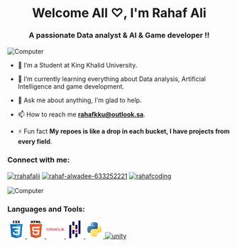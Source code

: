 <h1 align="center">Welcome All ♡, I'm Rahaf Ali</h1>
<h3 align="center">A passionate Data analyst & AI & Game developer !!</h3>

<img align="center" alt="Computer" width="900" src="https://static.wikia.nocookie.net/animal-jam-clans-1/images/0/02/Originaleshg.gif/revision/latest/scale-to-width-down/640?cb=20180808164838">

- 🔭 I’m a Student at King Khalid University.

- 🌱 I’m currently learning everything about Data analysis, Artificial Intelligence and game development.

- 💬 Ask me about anything, I'm glad to help.

- 📫 How to reach me **rahafkku@outlook.sa**.

- ⚡ Fun fact **My repoes is like a drop in each bucket, I have projects from every field**.

<h3 align="left">Connect with me:</h3>
<p align="left">
<a href="https://twitter.com/rrahafalii" target="blank"><img align="center" src="https://img.freepik.com/free-vector/new-2023-twitter-logo-x-icon-design_1017-45418.jpg?size=338&ext=jpg&ga=GA1.1.1395880969.1709596800&semt=ais" alt="rrahafalii" height="30" width="30" /></a>
<a href="https://linkedin.com/in/rahaf-alwadee-633252221" target="blank"><img align="center" src="https://encrypted-tbn0.gstatic.com/images?q=tbn:ANd9GcRmDtaDPxKA2SPMlYOcudk-6gTVTgrlEu2R_Q&usqp=CAU" alt="rahaf-alwadee-633252221" height="30" width="30" /></a>
<a href="https://instagram.com/rahafcoding" target="blank"><img align="center" src="https://i.pinimg.com/564x/d0/f1/11/d0f1114f624dffe8cd97c601c648f7dc.jpg" alt="rahafcoding" height="30" width="30" /></a>
</p>

<img align="center" alt="Computer" width="200" src="https://i.pinimg.com/originals/1f/9d/52/1f9d52617c1c1eba0dd3d983254887d9.gif">

<h3 align="left">Languages and Tools:</h3>
<p align="left"> <a href="https://www.w3schools.com/css/" target="_blank" rel="noreferrer"> <img src="https://raw.githubusercontent.com/devicons/devicon/master/icons/css3/css3-original-wordmark.svg" alt="css3" width="40" height="40"/> </a> <a href="https://www.w3.org/html/" target="_blank" rel="noreferrer"> <img src="https://raw.githubusercontent.com/devicons/devicon/master/icons/html5/html5-original-wordmark.svg" alt="html5" width="40" height="40"/> </a> <a href="https://www.oracle.com/" target="_blank" rel="noreferrer"> <img src="https://raw.githubusercontent.com/devicons/devicon/master/icons/oracle/oracle-original.svg" alt="oracle" width="40" height="40"/> </a> <a href="https://pandas.pydata.org/" target="_blank" rel="noreferrer"> <img src="https://raw.githubusercontent.com/devicons/devicon/2ae2a900d2f041da66e950e4d48052658d850630/icons/pandas/pandas-original.svg" alt="pandas" width="40" height="40"/> </a> <a href="https://www.python.org" target="_blank" rel="noreferrer"> <img src="https://raw.githubusercontent.com/devicons/devicon/master/icons/python/python-original.svg" alt="python" width="40" height="40"/> </a> <a href="https://unity.com/" target="_blank" rel="noreferrer"> <img src="https://www.vectorlogo.zone/logos/unity3d/unity3d-icon.svg" alt="unity" width="40" height="40"/> </a> </p>


